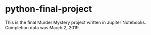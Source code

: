 # python-final-project

This is the final Murder Mystery project written in Jupiter Notebooks. Completion data was March 2, 2019.
